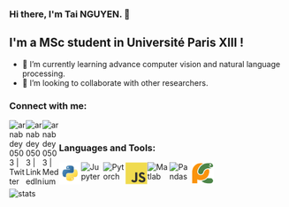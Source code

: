 
### Hi there, I'm Tai NGUYEN. 👋

## I'm a MSc student in Université Paris XIII !
- 🌱 I’m currently learning advance computer vision and natural language processing.
- 👯 I’m looking to collaborate with other researchers.


### Connect with me:

[<img align="left" alt="arnabdey0503 | Twitter" width="30px" src="https://cdn.jsdelivr.net/npm/simple-icons@v3/icons/twitter.svg" />][twitter]
[<img align="left" alt="arnabdey0503 | LinkedIn" width="30px" src="https://cdn.jsdelivr.net/npm/simple-icons@v3/icons/linkedin.svg" />][linkedin]
[<img align="left" alt="arnabdey0503 | Medium" width="30px" src="https://upload.wikimedia.org/wikipedia/commons/e/ec/Medium_logo_Monogram.svg" />][medium]

<br />

### Languages and Tools:

<img align="left" alt="Python" width="40px" src="https://raw.githubusercontent.com/github/explore/80688e429a7d4ef2fca1e82350fe8e3517d3494d/topics/python/python.png"/>
<img align="left" alt="Jupyter" width="40px" src="https://upload.wikimedia.org/wikipedia/commons/thumb/3/38/Jupyter_logo.svg/883px-Jupyter_logo.svg.png"/>
<img align="left" alt="Pytorch" width="40px" src="https://pytorch.org/assets/images/pytorch-logo.png"/>
<img align="left" alt="JavaScript" width="40px"src="https://github.com/devicons/devicon/blob/master/icons/javascript/javascript-original.svg"/>
<img align="left" alt="Matlab" width="40px" src="https://upload.wikimedia.org/wikipedia/commons/thumb/2/21/Matlab_Logo.png/667px-Matlab_Logo.png"/>
<img align="left" alt="Pandas" width="40px" src="https://upload.wikimedia.org/wikipedia/commons/thumb/e/ed/Pandas_logo.svg/1200px-Pandas_logo.svg.png"/>
<img align="left" alt="PyCharm" width="40px" src="https://github.com/devicons/devicon/blob/master/icons/pycharm/pycharm-original.svg"/>


<br />
<br />


[twitter]: https://twitter.com/taindp98
[linkedin]: https://www.linkedin.com/in/taindp98/
[medium]: https://taindp98.medium.com/

![stats](https://github-readme-stats.vercel.app/api?username=taindp98&show_icons=true&theme=dracula)

